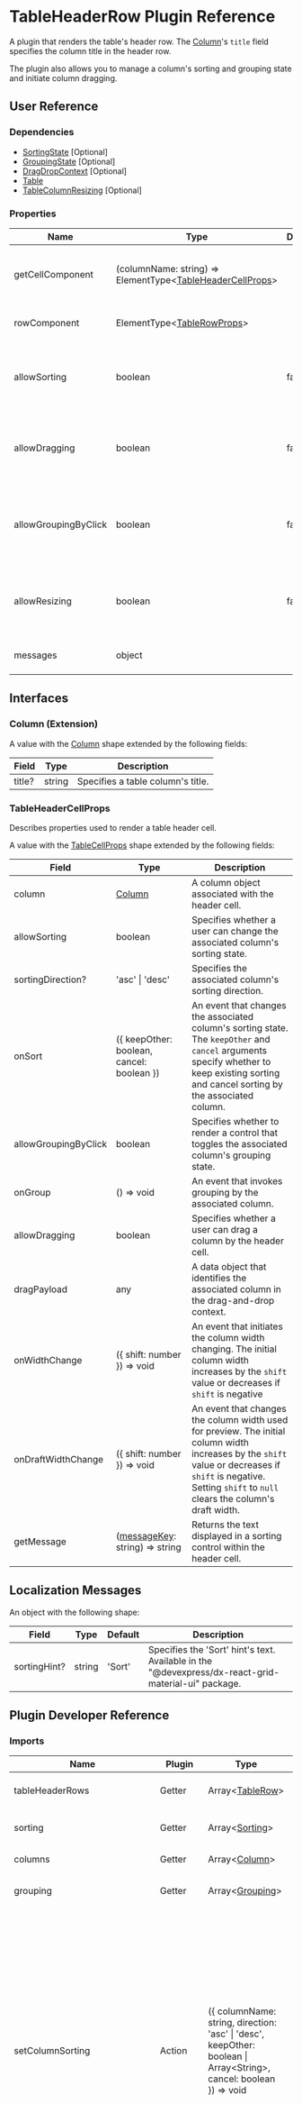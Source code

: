 # TableHeaderRow Plugin Reference

A plugin that renders the table's header row. The [Column](#column-extension)'s `title` field specifies the column title in the header row.

The plugin also allows you to manage a column's sorting and grouping state and initiate column dragging.

## User Reference

### Dependencies

- [SortingState](sorting-state.md) [Optional]
- [GroupingState](grouping-state.md) [Optional]
- [DragDropContext](drag-drop-context.md) [Optional]
- [Table](table.md)
- [TableColumnResizing](table-column-resizing.md) [Optional]

### Properties

Name | Type | Default | Description
-----|------|---------|------------
getCellComponent | (columnName: string) => ElementType&lt;[TableHeaderCellProps](#tableheadercellprops)&gt; | | A function that returns the specified column's cell rendering component.
rowComponent | ElementType&lt;[TableRowProps](table.md#tablerowprops)&gt; | | A component that renders a header row.
allowSorting | boolean | false | Specifies whether a user can change the column's sorting state. Requires the [SortingState](sorting-state.md) dependency.
allowDragging | boolean | false | Specifies whether a user can drag a column by the header cell. Requires the [DragDropContext](drag-drop-context.md) dependency.
allowGroupingByClick | boolean | false | Specifies whether to render controls that toggle the column's grouping state. Requires the [GroupingState](grouping-state.md) dependency.
allowResizing | boolean | false | Specifies whether a user can resize columns. Requires the [TableColumnResizing](table-column-resizing.md) dependency.
messages | object | | An object that specifies [localization messages](#localization-messages).

## Interfaces

### Column (Extension)

A value with the [Column](grid.md#column) shape extended by the following fields:

Field | Type | Description
------|------|------------
title? | string | Specifies a table column's title.

### TableHeaderCellProps

Describes properties used to render a table header cell.

A value with the [TableCellProps](table.md#tablecellprops) shape extended by the following fields:

Field | Type | Description
------|------|------------
column | [Column](#column-extension) | A column object associated with the header cell.
allowSorting | boolean | Specifies whether a user can change the associated column's sorting state.
sortingDirection? | 'asc' &#124; 'desc' | Specifies the associated column's sorting direction.
onSort | ({ keepOther: boolean, cancel: boolean }) | An event that changes the associated column's sorting state. The `keepOther` and `cancel` arguments specify whether to keep existing sorting and cancel sorting by the associated column.
allowGroupingByClick | boolean | Specifies whether to render a control that toggles the associated column's grouping state.
onGroup | () => void | An event that invokes grouping by the associated column.
allowDragging | boolean | Specifies whether a user can drag a column by the header cell.
dragPayload | any | A data object that identifies the associated column in the drag-and-drop context.
onWidthChange | ({ shift: number }) => void | An event that initiates the column width changing. The initial column width increases by the `shift` value or decreases if `shift` is negative
onDraftWidthChange | ({ shift: number }) => void | An event that changes the column width used for preview. The initial column width increases by the `shift` value or decreases if `shift` is negative. Setting `shift` to `null` clears the column's draft width.
getMessage | ([messageKey](#localization-messages): string) => string | Returns the text displayed in a sorting control within the  header cell.

## Localization Messages

An object with the following shape:

Field | Type | Default | Description
------|------|---------|------------
sortingHint? | string | 'Sort' | Specifies the 'Sort' hint's text. Available in the "@devexpress/dx-react-grid-material-ui" package.

## Plugin Developer Reference

### Imports

Name | Plugin | Type | Description
-----|--------|------|------------
tableHeaderRows | Getter | Array&lt;[TableRow](table.md#tablerow)&gt; | Header rows to be rendered.
sorting | Getter | Array&lt;[Sorting](sorting-state.md#sorting)&gt; | Columns' sorting state.
columns | Getter | Array&lt;[Column](#column-extension)&gt; | Table columns.
grouping | Getter | Array&lt;[Grouping](grouping-state.md#grouping)&gt; | Columns used for grouping.
setColumnSorting | Action | ({ columnName: string, direction: 'asc' &#124; 'desc', keepOther: boolean &#124; Array&lt;String&gt;, cancel: boolean }) => void | A function used to set column's sorting state. `keepOther` accepts `true` (keeps existing sorting), a column name array (keeps sorting by specified columns) and `false` (resets sorting). Set `cancel` to `true` to cancel sorting by the current column.
groupByColumn | Action | ({ columnName: string, groupIndex?: number }) => void | Groups a table by the specified column or cancels grouping. If `groupIndex` is omitted, the group is added to the end of the group list.
changeTableColumnWidths | Action | ({ shifts: { [columnName: string]: number } }) => void | Changes column widths. The initial column width increases by the `shift` value or decreases if `shift` is negative.
changeDraftTableColumnWidths | Action | ({ shifts: { [columnName: string]: number } }) => void | Changes column widths used for preview. The initial column width increases by the `shift` value or decreases if `shift` is negative. Setting `shift` to `null` clears the column's draft width.
tableCell | Template | [TableCellProps](table.md#tablecellprops) | A template that renders a table cell.
tableRow | Template | [TableRowProps](table.md#tablerowprops) | A template that renders a table row.

### Exports

Name | Plugin | Type | Description
-----|--------|------|------------
tableHeaderRows | Getter | Array&lt;[TableRow](table.md#tablerow)&gt; | Table header rows.
